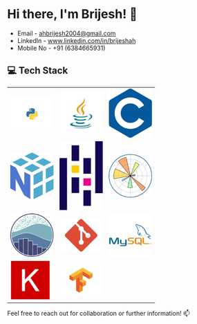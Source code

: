 # Hi there, I'm Brijesh! 👋

- Email - ahbrijesh2004@gmail.com
- LinkedIn - www.linkedin.com/in/brijeshah
- Mobile No - +91 (6384665931)

## 💻 Tech Stack
<table align="center">
  <tr>
    <td align="center"><img src="Img/python.png" alt="Python" width="100"/></td>
    <td align="center"><img src="Img/java.png" alt="Java" width="100"/></td>
    <td align="center"><img src="Img/C.png" alt="C" width="100"/></td>
  </tr>
  <tr>
    <td align="center"><img src="Img/numpy.png" alt="NumPy" width="100"/></td>
    <td align="center"><img src="Img/pandas.png" alt="Pandas" width="100"/></td>
    <td align="center"><img src="Img/matplotlib.png" alt="Matplotlib" width="100"/></td>
  </tr>
  <tr>
    <td align="center"><img src="Img/seaborn.png" alt="Seaborn" width="100"/></td>
    <td align="center"><img src="Img/git.png" alt="Git" width="100"/></td>
    <td align="center"><img src="Img/mysq.png" alt="MySQL" width="100"/></td>
  </tr>
  <tr>
    <td align="center"><img src="Img/Keras.png" alt="Keras" width="100"/></td>
    <td align="center"><img src="Img/Tensorflow.png" alt="Tensorflow.png" width="100"/></td>
  </tr>
</table>

Feel free to reach out for collaboration or further information! 📫
